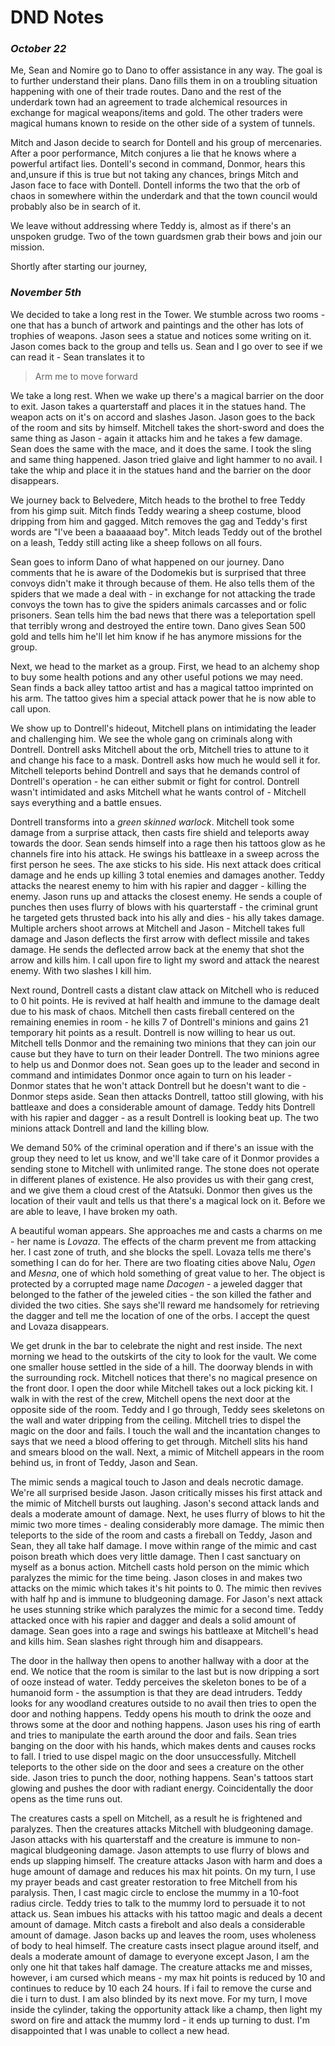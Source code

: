 # DND Notes
  
### *October 22*

  Me, Sean and Nomire go to Dano to offer assistance in any way. The goal is to further understand their plans. Dano
fills them in on a troubling situation happening with one of their trade routes. Dano and the rest of the underdark
town had an agreement to trade alchemical resources in exchange for magical weapons/items and gold. The other traders
were magical humans known to reside on the other side of a system of tunnels.

  Mitch and Jason decide to search for Dontell and his group of mercenaries. After a poor performance, Mitch conjures
a lie that he knows where a powerful artifact lies. Dontell's second in command, Donmor, hears this and,unsure if
this is true but not taking any chances, brings Mitch and Jason face to face with Dontell. Dontell informs the two
that the orb of chaos in somewhere within the underdark and that the town council would probably also be in search of
it.

  We leave without addressing where Teddy is, almost as if there's an unspoken grudge. Two of the town guardsmen grab
their bows and join our mission.

  Shortly after starting our journey,

### *November 5th*

  We decided to take a long rest in the Tower. We stumble across two rooms - one that has a bunch of artwork and
paintings and the other has lots of trophies of weapons. Jason sees a statue and notices some writing on it. Jason
comes back to the group and tells us. Sean and I go over to see if we can read it - Sean translates it to 

> Arm me to move forward

  We take a long rest. When we wake up there's a magical barrier on the door to exit. Jason takes a quarterstaff and
places it in the statues hand. The weapon acts on it's on accord and slashes Jason. Jason goes to the back of the
room and sits by himself. Mitchell takes the short-sword and does the same thing as Jason - again it attacks him and
he takes a few damage. Sean does the same with the mace, and it does the same. I took the sling and same thing
happened. Jason tried glaive and light hammer to no avail. I take the whip and place it in the statues hand and the
barrier on the door disappears.

  We journey back to Belvedere, Mitch heads to the brothel to free Teddy from his gimp suit. Mitch finds Teddy
wearing a sheep costume, blood dripping from him and gagged. Mitch removes the gag and Teddy's first words are "I've
been a baaaaaad boy". Mitch leads Teddy out of the brothel on a leash, Teddy still acting like a sheep follows on all
fours.

  Sean goes to inform Dano of what happened on our journey. Dano comments that he is aware of the Dodomekis but is
surprised that three convoys didn't make it through because of them. He also tells them of the spiders that we made
a deal with - in exchange for not attacking the trade convoys the town has to give the spiders animals carcasses and
or folic prisoners. Sean tells him the bad news that there was a teleportation spell that terribly wrong and destroyed
the entire town. Dano gives Sean 500 gold and tells him he'll let him know if he has anymore missions for the group.

  Next, we head to the market as a group. First, we head to an alchemy shop to buy some health potions and any other
useful potions we may need. Sean finds a back alley tattoo artist and has a magical tattoo imprinted on his arm. The
tattoo gives him a special attack power that he is now able to call upon.

  We show up to Dontrell's hideout, Mitchell plans on intimidating the leader and challenging him. We see the whole
gang on criminals along with Dontrell. Dontrell asks Mitchell about the orb, Mitchell tries to attune to it and
change his face to a mask. Dontrell asks how much he would sell it for. Mitchell teleports behind Dontrell and says
that he demands control of Dontrell's operation - he can either submit or fight for control. Dontrell wasn't intimidated
and asks Mitchell what he wants control of - Mitchell says everything and a battle ensues.

Dontrell transforms into a _green skinned warlock_. Mitchell took some damage from a surprise attack, then casts fire 
shield and teleports away towards the door. Sean sends himself into a rage then his tattoos glow as he channels fire 
into his attack. He swings his battleaxe in a sweep across the first person he sees. The axe sticks to his side. His 
next attack does critical damage and he ends up killing 3 total enemies and damages another. Teddy attacks the nearest
enemy to him with his rapier and dagger - killing the enemy. Jason runs up and attacks the closest enemy. He sends a
couple of punches then uses flurry of blows with his quarterstaff - the criminal grunt he targeted gets thrusted back 
into his ally and dies - his ally takes damage. Multiple archers shoot arrows at Mitchell and Jason - Mitchell takes 
full damage and Jason deflects the first arrow with deflect missile and takes damage. He sends the deflected arrow back 
at the enemy that shot the arrow and kills him. I call upon fire to light my sword and attack the nearest enemy. With 
two slashes I kill him.

  Next round, Dontrell casts a distant claw attack on Mitchell who is reduced to 0 hit points. He is revived at half
health and immune to the damage dealt due to his mask of chaos. Mitchell then casts fireball centered on the remaining
enemies in room - he kills 7 of Dontrell's minions and gains 21 temporary hit points as a result. Dontrell is now
willing to hear us out. Mitchell tells Donmor and the remaining two minions that they can join our cause but they have
to turn on their leader Dontrell. The two minions agree to help us and Donmor does not. Sean goes up to the leader and
second in command and intimidates Donmor once again to turn on his leader - Donmor states that he won't attack
Dontrell but he doesn't want to die - Donmor steps aside. Sean then attacks Dontrell, tattoo still glowing, with his
battleaxe and does a considerable amount of damage. Teddy hits Dontrell with his rapier and dagger - as a result
Dontrell is looking beat up. The two minions attack Dontrell and land the killing blow.

  We demand 50% of the criminal operation and if there's an issue with the group they need to let us know, and we'll
take care of it Donmor provides a sending stone to Mitchell with unlimited range. The stone does not operate in
different planes of existence. He also provides us with their gang crest, and we give them a cloud crest of the
Atatsuki. Donmor then gives us the location of their vault and tells us that there's a magical lock on it. Before we
are able to leave, I have broken my oath.

  A beautiful woman appears. She approaches me and casts a charms on me - her name is _Lovaza_. The effects of the charm
prevent me from attacking her. I cast zone of truth, and she blocks the spell. Lovaza tells me there's something I can
do for her. There are two floating cities above Nalu, _Ogen_ and _Mesna_, one of which hold something of great value to
her. The object is protected by a corrupted mage name _Dacogen_ - a jeweled dagger that belonged to the father of the
jeweled cities - the son killed the father and divided the two cities. She says she'll reward me handsomely for
retrieving the dagger and tell me the location of one of the orbs. I accept the quest and Lovaza disappears.

  We get drunk in the bar to celebrate the night and rest inside. The next morning we head to the outskirts of the
city to look for the vault. We come one smaller house settled in the side of a hill. The doorway blends in with the
surrounding rock. Mitchell notices that there's no magical presence on the front door. I open the door while Mitchell
takes out a lock picking kit. I walk in with the rest of the crew, Mitchell opens the next door at the opposite side
of the room. Teddy and I go through, Teddy sees skeletons on the wall and water dripping from the ceiling. Mitchell
tries to dispel the magic on the door and fails. I touch the wall and the incantation changes to says that we need a
blood offering to get through. Mitchell slits his hand and smears blood on the wall. Next, a mimic of Mitchell appears
in the room behind us, in front of Teddy, Jason and Sean.

  The mimic sends a magical touch to Jason and deals necrotic damage. We're all surprised beside Jason. Jason
critically misses his first attack and the mimic of Mitchell bursts out laughing. Jason's second attack lands and
deals a moderate amount of damage. Next, he uses flurry of blows to hit the mimic two more times - dealing
considerably more damage. The mimic then teleports to the side of the room and casts a fireball on Teddy, Jason and
Sean, they all take half damage. I move within range of the mimic and cast poison breath which does very little
damage. Then I cast sanctuary on myself as a bonus action. Mitchell casts hold person on the mimic which paralyzes
the mimic for the time being. Jason closes in and makes two attacks on the mimic which takes it's hit points to 0.
The mimic then revives with half hp and is immune to bludgeoning damage. For Jason's next attack he uses stunning
strike which paralyzes the mimic for a second time. Teddy attacked once with his rapier and dagger and deals a solid
amount of damage. Sean goes into a rage and swings his battleaxe at Mitchell's head and kills him. Sean slashes right
through him and disappears.

  The door in the hallway then opens to another hallway with a door at the end. We notice
that the room is similar to the last but is now dripping a sort of ooze instead of water. Teddy perceives the skeleton
bones to be of a humanoid form - the assumption is that they are dead intruders. Teddy looks for any woodland
creatures outside to no avail then tries to open the door and nothing happens. Teddy opens his mouth to drink the ooze
and throws some at the door and nothing happens. Jason uses his ring of earth and tries to manipulate the earth around
the door and fails. Sean tries banging on the door with his hands, which makes dents and causes rocks to fall. I tried
to use dispel magic on the door unsuccessfully. Mitchell teleports to the other side on the door and sees a creature
on the other side. Jason tries to punch the door, nothing happens. Sean's tattoos start glowing and pushes the door
with radiant energy. Coincidentally the door opens as the time runs out.

  The creatures casts a spell on Mitchell, as a result he is frightened and paralyzes. Then the creatures attacks
Mitchell with bludgeoning damage. Jason attacks with his quarterstaff and the creature is immune to non-magical
bludgeoning damage. Jason attempts to use flurry of blows and ends up slapping himself. The creature attacks Jason
with harm and does a huge amount of damage and reduces his max hit points. On my turn, I use my prayer beads and cast
greater restoration to free Mitchell from his paralysis. Then, I cast magic circle to enclose the mummy in a 10-foot
radius circle. Teddy tries to talk to the mummy lord to persuade it to not attack us. Sean imbues his attacks with his
tattoo magic and deals a decent amount of damage. Mitch casts a firebolt and also deals a considerable amount of
damage. Jason backs up and leaves the room, uses wholeness of body to heal himself. The creature casts insect plague
around itself, and deals a moderate amount of damage to everyone except Jason, I am the only one hit that takes half
damage. The creature attacks me and misses, however, i am cursed which means - my max hit points is reduced by 10 and
continues to reduce by 10 each 24 hours. If i fail to remove the curse and die i turn to dust. I am also blinded by
its next move. For my turn, I move inside the cylinder, taking the opportunity attack like a champ, then light my
sword on fire and attack the mummy lord - it ends up turning to dust. I'm disappointed that I was unable to collect a
new head.

  </body>
